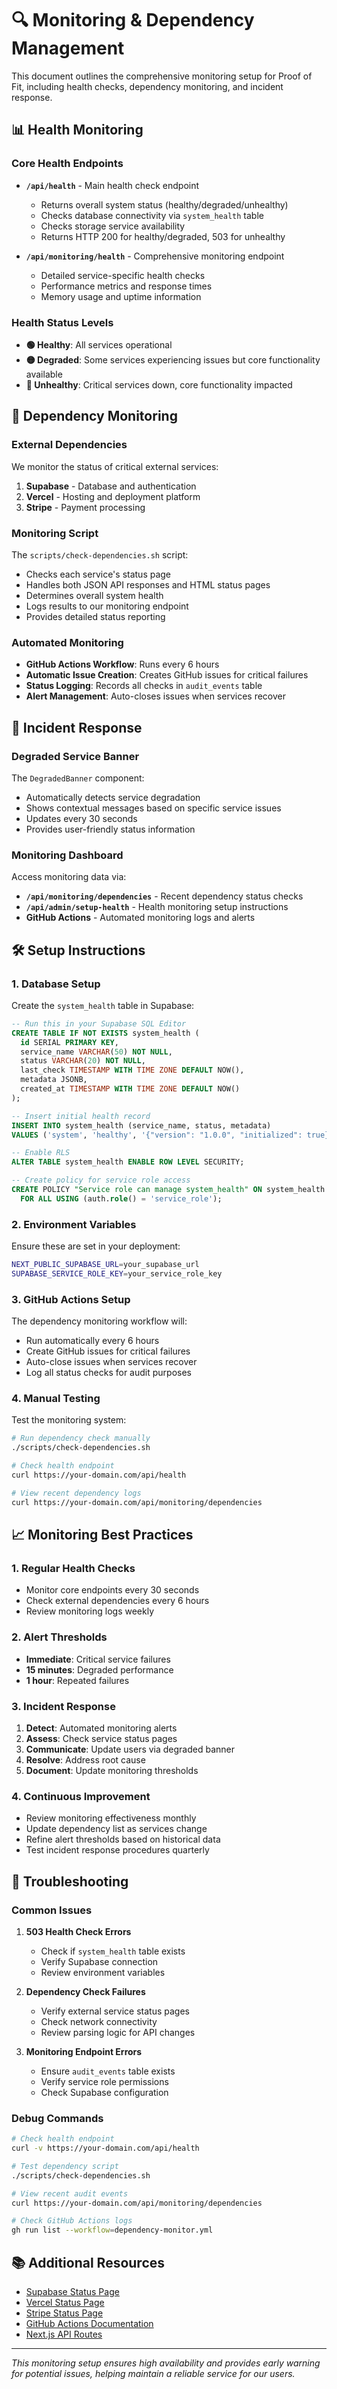 # 🔍 Monitoring & Dependency Management

This document outlines the comprehensive monitoring setup for Proof of Fit, including health checks, dependency monitoring, and incident response.

## 📊 Health Monitoring

### Core Health Endpoints

- **`/api/health`** - Main health check endpoint
  - Returns overall system status (healthy/degraded/unhealthy)
  - Checks database connectivity via `system_health` table
  - Checks storage service availability
  - Returns HTTP 200 for healthy/degraded, 503 for unhealthy

- **`/api/monitoring/health`** - Comprehensive monitoring endpoint
  - Detailed service-specific health checks
  - Performance metrics and response times
  - Memory usage and uptime information

### Health Status Levels

- **🟢 Healthy**: All services operational
- **🟡 Degraded**: Some services experiencing issues but core functionality available
- **🔴 Unhealthy**: Critical services down, core functionality impacted

## 🔗 Dependency Monitoring

### External Dependencies

We monitor the status of critical external services:

1. **Supabase** - Database and authentication
2. **Vercel** - Hosting and deployment platform  
3. **Stripe** - Payment processing

### Monitoring Script

The `scripts/check-dependencies.sh` script:

- Checks each service's status page
- Handles both JSON API responses and HTML status pages
- Determines overall system health
- Logs results to our monitoring endpoint
- Provides detailed status reporting

### Automated Monitoring

- **GitHub Actions Workflow**: Runs every 6 hours
- **Automatic Issue Creation**: Creates GitHub issues for critical failures
- **Status Logging**: Records all checks in `audit_events` table
- **Alert Management**: Auto-closes issues when services recover

## 🚨 Incident Response

### Degraded Service Banner

The `DegradedBanner` component:

- Automatically detects service degradation
- Shows contextual messages based on specific service issues
- Updates every 30 seconds
- Provides user-friendly status information

### Monitoring Dashboard

Access monitoring data via:

- **`/api/monitoring/dependencies`** - Recent dependency status checks
- **`/api/admin/setup-health`** - Health monitoring setup instructions
- **GitHub Actions** - Automated monitoring logs and alerts

## 🛠️ Setup Instructions

### 1. Database Setup

Create the `system_health` table in Supabase:

```sql
-- Run this in your Supabase SQL Editor
CREATE TABLE IF NOT EXISTS system_health (
  id SERIAL PRIMARY KEY,
  service_name VARCHAR(50) NOT NULL,
  status VARCHAR(20) NOT NULL,
  last_check TIMESTAMP WITH TIME ZONE DEFAULT NOW(),
  metadata JSONB,
  created_at TIMESTAMP WITH TIME ZONE DEFAULT NOW()
);

-- Insert initial health record
INSERT INTO system_health (service_name, status, metadata) 
VALUES ('system', 'healthy', '{"version": "1.0.0", "initialized": true}');

-- Enable RLS
ALTER TABLE system_health ENABLE ROW LEVEL SECURITY;

-- Create policy for service role access
CREATE POLICY "Service role can manage system_health" ON system_health
  FOR ALL USING (auth.role() = 'service_role');
```

### 2. Environment Variables

Ensure these are set in your deployment:

```bash
NEXT_PUBLIC_SUPABASE_URL=your_supabase_url
SUPABASE_SERVICE_ROLE_KEY=your_service_role_key
```

### 3. GitHub Actions Setup

The dependency monitoring workflow will:

- Run automatically every 6 hours
- Create GitHub issues for critical failures
- Auto-close issues when services recover
- Log all status checks for audit purposes

### 4. Manual Testing

Test the monitoring system:

```bash
# Run dependency check manually
./scripts/check-dependencies.sh

# Check health endpoint
curl https://your-domain.com/api/health

# View recent dependency logs
curl https://your-domain.com/api/monitoring/dependencies
```

## 📈 Monitoring Best Practices

### 1. Regular Health Checks

- Monitor core endpoints every 30 seconds
- Check external dependencies every 6 hours
- Review monitoring logs weekly

### 2. Alert Thresholds

- **Immediate**: Critical service failures
- **15 minutes**: Degraded performance
- **1 hour**: Repeated failures

### 3. Incident Response

1. **Detect**: Automated monitoring alerts
2. **Assess**: Check service status pages
3. **Communicate**: Update users via degraded banner
4. **Resolve**: Address root cause
5. **Document**: Update monitoring thresholds

### 4. Continuous Improvement

- Review monitoring effectiveness monthly
- Update dependency list as services change
- Refine alert thresholds based on historical data
- Test incident response procedures quarterly

## 🔧 Troubleshooting

### Common Issues

1. **503 Health Check Errors**
   - Check if `system_health` table exists
   - Verify Supabase connection
   - Review environment variables

2. **Dependency Check Failures**
   - Verify external service status pages
   - Check network connectivity
   - Review parsing logic for API changes

3. **Monitoring Endpoint Errors**
   - Ensure `audit_events` table exists
   - Verify service role permissions
   - Check Supabase configuration

### Debug Commands

```bash
# Check health endpoint
curl -v https://your-domain.com/api/health

# Test dependency script
./scripts/check-dependencies.sh

# View recent audit events
curl https://your-domain.com/api/monitoring/dependencies

# Check GitHub Actions logs
gh run list --workflow=dependency-monitor.yml
```

## 📚 Additional Resources

- [Supabase Status Page](https://status.supabase.com/)
- [Vercel Status Page](https://vercel-status.com/)
- [Stripe Status Page](https://status.stripe.com/)
- [GitHub Actions Documentation](https://docs.github.com/en/actions)
- [Next.js API Routes](https://nextjs.org/docs/api-routes/introduction)

---

*This monitoring setup ensures high availability and provides early warning for potential issues, helping maintain a reliable service for our users.*
